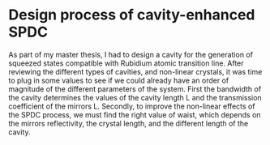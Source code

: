 # Design process of cavity-enhanced SPDC 

As part of my master thesis, I had to design a cavity for the generation of squeezed states compatible with Rubidium
atomic transition line. After reviewing the different types of cavities, and non-linear crystals, it was time to plug in
some values to see if we could already have an order of magnitude of the different parameters of the system. First the
bandwidth of the cavity determines the values of the cavity length L and the transmission coefficient of the mirrors L.
Secondly, to improve the non-linear effects of the SPDC process, we must find the right value of waist, which depends on
the mirrors reflectivity, the crystal length, and the different length of the cavity. 

[//]: # (This project focuses on simulating the noise spectrum of an Optical Parametric Oscillator &#40;OPO&#41; to analyze its squeezing )

[//]: # (behavior as a function of wavelength to determine the amount of squeezing we expect to obtain at a specific wavelength.)

[//]: # (It is based on the work of [Julien Laurat]&#40;https://theses.hal.science/tel-00007442&#41;, )

[//]: # ([Olivier Morin]&#40;https://theses.hal.science/tel-01066655&#41; and [Gaëlle Keller]&#40;https://theses.hal.science/tel-00265679v2&#41;. )
